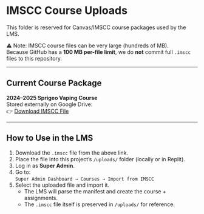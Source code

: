 # IMSCC Course Uploads

This folder is reserved for Canvas/IMSCC course packages used by the LMS.

⚠️ Note: IMSCC course files can be very large (hundreds of MB).  
Because GitHub has a **100 MB per-file limit**, we do **not** commit full `.imscc` files to this repository.

---

## Current Course Package

**2024–2025 Sprigeo Vaping Course**  
Stored externally on Google Drive:  
👉 [Download IMSCC File](https://drive.google.com/file/d/1lPn6tvHWkJLFr2axO9TDzLRtxUiIgilq/view?usp=sharing)

---

## How to Use in the LMS

1. Download the `.imscc` file from the above link.  
2. Place the file into this project’s `/uploads/` folder (locally or in Replit).  
3. Log in as **Super Admin**.  
4. Go to:  
   `Super Admin Dashboard → Courses → Import from IMSCC`  
5. Select the uploaded file and import it.  
   - The LMS will parse the manifest and create the course + assignments.  
   - The `.imscc` file itself is preserved in `/uploads/` for reference.
